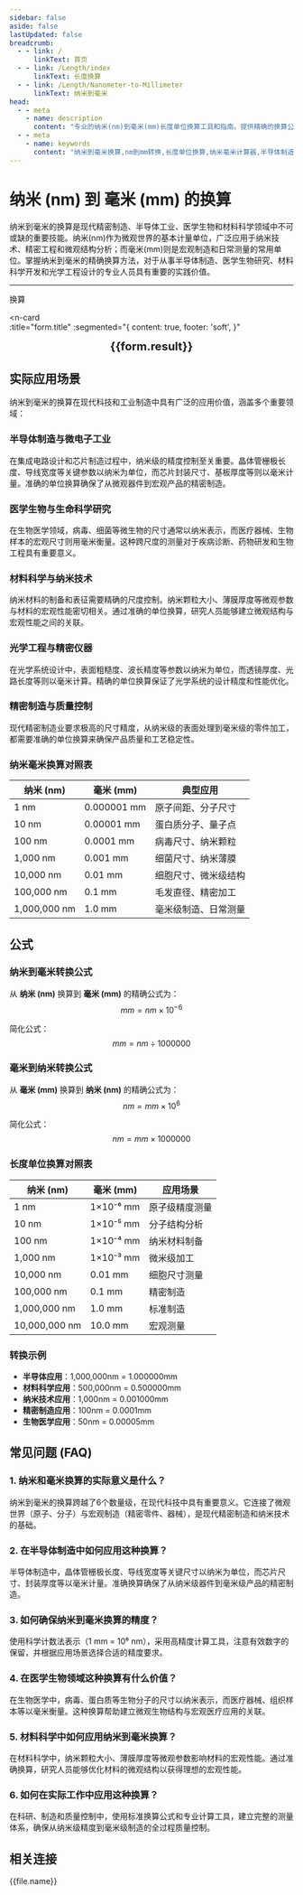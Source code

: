 ```yaml
---
sidebar: false
aside: false
lastUpdated: false
breadcrumb:
  - - link: /
      linkText: 首页
  - - link: /Length/index
      linkText: 长度换算
  - - link: /Length/Nanometer-to-Millimeter
      linkText: 纳米到毫米
head:
  - - meta
    - name: description
      content: "专业的纳米(nm)到毫米(mm)长度单位换算工具和指南。提供精确的换算公式、实际应用场景和常见问题解答。适用于半导体制造、医学生物、材料科学、光学工程等领域的精密测量和单位转换需求。"
  - - meta
    - name: keywords
      content: "纳米到毫米换算,nm到mm转换,长度单位换算,纳米毫米计算器,半导体制造,医学生物,材料科学,光学工程,精密测量,单位转换器,纳米毫米对照表,长度换算公式,微观尺度,精密制造,纳米技术,毫米单位,长度计算,单位换算表,纳米毫米转换表,精密工程"
---
```

# 纳米 (nm) 到 毫米 (mm) 的换算

纳米到毫米的换算是现代精密制造、半导体工业、医学生物和材料科学领域中不可或缺的重要技能。纳米(nm)作为微观世界的基本计量单位，广泛应用于纳米技术、精密工程和微观结构分析；而毫米(mm)则是宏观制造和日常测量的常用单位。掌握纳米到毫米的精确换算方法，对于从事半导体制造、医学生物研究、材料科学开发和光学工程设计的专业人员具有重要的实践价值。

---
<script setup>
import { onMounted, reactive, inject, ref } from 'vue'
import { NButton, NForm, NFormItem, NInput, NInputNumber, NSelect, NCard, useMessage,NGrid ,NGi } from 'naive-ui'
import { defineClientComponent } from 'vitepress'
import { Length } from '../../files';
const seoKey = ['单位转换器','单位换算','长度单位转换器','长度单位转换','尺寸换算','长度单位换算','长度单位换算表','纳米毫米','纳米和毫米','纳米单位','一纳米等于多少毫米','纳米到毫米换算','nm mm','纳米和毫米的换算单位','纳米毫米转换','mm是什么单位','纳米和毫米','纳米换算','nm','毫米单位','长度换算公式','纳米转毫米','毫米换算','纳米计算器','毫米计算器','长度单位','纳米到毫米公式','毫米转换器','纳米毫米对照表','长度转换','单位换算表','纳米毫米换算器','毫米长度','纳米长度','长度计算','单位转换公式','纳米毫米计算','长度换算器','毫米单位换算','纳米单位换算','长度单位转换表','纳米毫米转换表']
const convert = inject('convert')

const form = reactive({
  number: null,
  result: '',
  title: '纳米 (nm) 到 毫米 (mm) 的换算'
})

const convertHandler = () => {
  if (form.number !== null && !isNaN(form.number)) {
    const convertedValue = parseFloat(form.number) / 1000000
    form.result = `${form.number}nm = ${convertedValue.toFixed(6)}mm`
  } else {
    form.result = '请输入有效的数值。'
  }
}
</script>

<n-form size="large" :model="form">
  <n-form-item label="纳米 (nm)">
    <n-input-number v-model:value="form.number" placeholder="输入纳米" style="width: 100%" />
  </n-form-item>
  <n-form-item>
    <n-button type="info" @click="convertHandler" block>换算</n-button>
  </n-form-item>
</n-form>

<n-card  
  :title="form.title"
  :segmented="{
    content: true,
    footer: 'soft',
  }"
>
  <div  style="text-align:center;font-size:20px;">
    <strong>{{form.result}}</strong>
  </div>
    <template #footer>
    <div>
      <span v-for="item of seoKey">{{item}}，</span>
    </div>
  </template>
</n-card>

## 实际应用场景

纳米到毫米的换算在现代科技和工业制造中具有广泛的应用价值，涵盖多个重要领域：

### 半导体制造与微电子工业
在集成电路设计和芯片制造过程中，纳米级的精度控制至关重要。晶体管栅极长度、导线宽度等关键参数以纳米为单位，而芯片封装尺寸、基板厚度等则以毫米计量。准确的单位换算确保了从微观器件到宏观产品的精密制造。

### 医学生物与生命科学研究
在生物医学领域，病毒、细菌等微生物的尺寸通常以纳米表示，而医疗器械、生物样本的宏观尺寸则用毫米衡量。这种跨尺度的测量对于疾病诊断、药物研发和生物工程具有重要意义。

### 材料科学与纳米技术
纳米材料的制备和表征需要精确的尺度控制。纳米颗粒大小、薄膜厚度等微观参数与材料的宏观性能密切相关。通过准确的单位换算，研究人员能够建立微观结构与宏观性能之间的关联。

### 光学工程与精密仪器
在光学系统设计中，表面粗糙度、波长精度等参数以纳米为单位，而透镜厚度、光路长度等则以毫米计算。精确的单位换算保证了光学系统的设计精度和性能优化。

### 精密制造与质量控制
现代精密制造业要求极高的尺寸精度，从纳米级的表面处理到毫米级的零件加工，都需要准确的单位换算来确保产品质量和工艺稳定性。

### 纳米毫米换算对照表

| 纳米 (nm) | 毫米 (mm) | 典型应用 |
|-----------|-----------|----------|
| 1 nm | 0.000001 mm | 原子间距、分子尺寸 |
| 10 nm | 0.00001 mm | 蛋白质分子、量子点 |
| 100 nm | 0.0001 mm | 病毒尺寸、纳米颗粒 |
| 1,000 nm | 0.001 mm | 细菌尺寸、纳米薄膜 |
| 10,000 nm | 0.01 mm | 细胞尺寸、微米级结构 |
| 100,000 nm | 0.1 mm | 毛发直径、精密加工 |
| 1,000,000 nm | 1.0 mm | 毫米级制造、日常测量 |

## 公式

### 纳米到毫米转换公式
从 **纳米 (nm)** 换算到 **毫米 (mm)** 的精确公式为：
$$ mm = nm \times 10^{-6} $$

简化公式：
$$ mm = nm \div 1000000 $$

### 毫米到纳米转换公式
从 **毫米 (mm)** 换算到 **纳米 (nm)** 的精确公式为：
$$ nm = mm \times 10^{6} $$

简化公式：
$$ nm = mm \times 1000000 $$

### 长度单位换算对照表

| 纳米 (nm) | 毫米 (mm) | 应用场景 |
|-----------|-----------|----------|
| 1 nm | 1×10⁻⁶ mm | 原子级精度测量 |
| 10 nm | 1×10⁻⁵ mm | 分子结构分析 |
| 100 nm | 1×10⁻⁴ mm | 纳米材料制备 |
| 1,000 nm | 1×10⁻³ mm | 微米级加工 |
| 10,000 nm | 0.01 mm | 细胞尺寸测量 |
| 100,000 nm | 0.1 mm | 精密制造 |
| 1,000,000 nm | 1.0 mm | 标准制造 |
| 10,000,000 nm | 10.0 mm | 宏观测量 |

### 转换示例
- **半导体应用**：1,000,000nm = 1.000000mm
- **材料科学应用**：500,000nm = 0.500000mm
- **纳米技术应用**：1,000nm = 0.001000mm
- **精密制造应用**：100nm = 0.0001mm
- **生物医学应用**：50nm = 0.00005mm

## 常见问题 (FAQ)

### 1. 纳米和毫米换算的实际意义是什么？
纳米到毫米的换算跨越了6个数量级，在现代科技中具有重要意义。它连接了微观世界（原子、分子）与宏观制造（精密零件、器械），是现代精密制造和纳米技术的基础。

### 2. 在半导体制造中如何应用这种换算？
半导体制造中，晶体管栅极长度、导线宽度等关键尺寸以纳米为单位，而芯片尺寸、封装厚度等以毫米计量。准确换算确保了从纳米级器件到毫米级产品的精密制造。

### 3. 如何确保纳米到毫米换算的精度？
使用科学计数法表示（1 mm = 10⁶ nm），采用高精度计算工具，注意有效数字的保留，并根据应用场景选择合适的精度要求。

### 4. 在医学生物领域这种换算有什么价值？
在生物医学中，病毒、蛋白质等生物分子的尺寸以纳米表示，而医疗器械、组织样本等以毫米衡量。这种换算帮助建立微观生物结构与宏观医疗应用的关联。

### 5. 材料科学中如何应用纳米到毫米换算？
在材料科学中，纳米颗粒大小、薄膜厚度等微观参数影响材料的宏观性能。通过准确换算，研究人员能够优化材料的微观结构以获得理想的宏观性能。

### 6. 如何在实际工作中应用这种换算？
在科研、制造和质量控制中，使用标准换算公式和专业计算工具，建立完整的测量体系，确保从纳米级精度到毫米级制造的全过程质量控制。

## 相关连接
<n-grid x-gap="12" :cols="2">
  <n-gi v-for="(file, index) in Length" :key="index">
    <n-button
      text
      tag="a"
      :href="file.path"
      type="info"
    >
      {{file.name}}
    </n-button>
  </n-gi>
</n-grid>